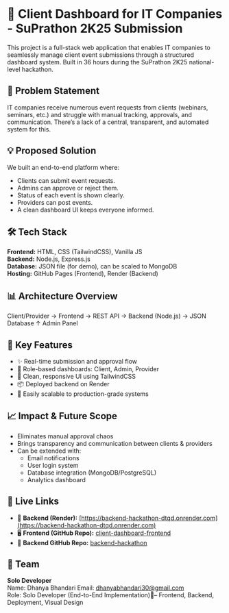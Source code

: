 # 🧩 Client Dashboard for IT Companies - SuPrathon 2K25 Submission

This project is a full-stack web application that enables IT companies to seamlessly manage client event submissions through a structured dashboard system. Built in 36 hours during the SuPrathon 2K25 national-level hackathon.

## 🚀 Problem Statement

IT companies receive numerous event requests from clients (webinars, seminars, etc.) and struggle with manual tracking, approvals, and communication. There’s a lack of a central, transparent, and automated system for this.

## 💡 Proposed Solution

We built an end-to-end platform where:
- Clients can submit event requests.
- Admins can approve or reject them.
- Status of each event is shown clearly.
- Providers can post events.
- A clean dashboard UI keeps everyone informed.

## 🛠️ Tech Stack

**Frontend:** HTML, CSS (TailwindCSS), Vanilla JS  
**Backend:** Node.js, Express.js  
**Database:** JSON file (for demo), can be scaled to MongoDB  
**Hosting:** GitHub Pages (Frontend), Render (Backend)

## 📊 Architecture Overview
Client/Provider → Frontend → REST API → Backend (Node.js) → JSON Database
↑
Admin Panel


## 🌟 Key Features

- ✨ Real-time submission and approval flow
- 🔐 Role-based dashboards: Client, Admin, Provider
- 🎨 Clean, responsive UI using TailwindCSS
- 📦 Deployed backend on Render
- 📁 Easily scalable to production-grade systems

## 📈 Impact & Future Scope

- Eliminates manual approval chaos
- Brings transparency and communication between clients & providers
- Can be extended with:
  - Email notifications
  - User login system
  - Database integration (MongoDB/PostgreSQL)
  - Analytics dashboard

## 🔗 Live Links

- 🔧 **Backend (Render):** [https://backend-hackathon-dtqd.onrender.com](https://backend-hackathon-dtqd.onrender.com)
- 🖥️ **Frontend (GitHub Repo):** [client-dashboard-frontend](https://github.com/DHANYA305/client-dashboard-frontend)
- 🧠 **Backend GitHub Repo:** [backend-hackathon](https://github.com/DHANYA305/backend-hackathon)

## 👤 Team

**Solo Developer**  
Name: Dhanya Bhandari
Email: dhanyabhandari30@gmail.com  
Role: Solo Developer (End-to-End Implementation)– Frontend, Backend, Deployment, Visual Design

